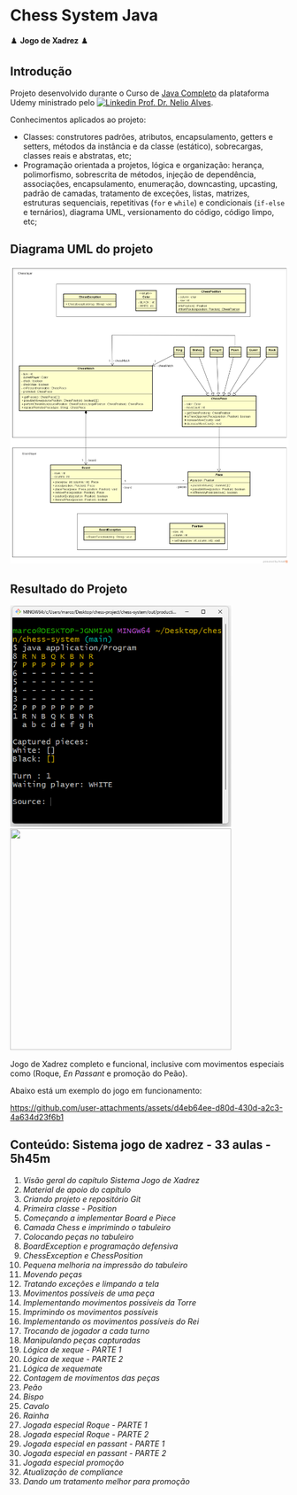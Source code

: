 # Chess System Java

:chess_pawn: __Jogo de Xadrez__ :chess_pawn:

## Introdução

Projeto desenvolvido durante o Curso de [Java Completo](https://www.udemy.com/course/java-curso-completo/) da plataforma Udemy ministrado pelo [![Linkedin](https://i.stack.imgur.com/gVE0j.png) Prof. Dr. Nelio Alves](https://br.linkedin.com/in/nelio-alves).

Conhecimentos aplicados ao projeto:

* Classes: construtores padrões, atributos, encapsulamento, getters e setters, métodos da instância e da classe (estático), sobrecargas, classes reais e abstratas, etc;
* Programação orientada a projetos, lógica e organização: herança, polimorfismo, sobrescrita de métodos, injeção de dependência, associações, encapsulamento, enumeração, downcasting, upcasting, padrão de camadas, tratamento de exceções, listas, matrizes, estruturas sequenciais, repetitivas (`for` e `while`) e condicionais (`if-else` e ternários), diagrama UML, versionamento do código, código limpo, etc;

## Diagrama UML do projeto
<img src="https://github.com/marcoavellaneda/chess-system-java/blob/main/chess-system-design.png?raw=true">


## Resultado do Projeto

<img src="https://github.com/marcoavellaneda/chess-system-java/blob/main/chess-match.png?raw=true" width="400" height="400">              <img src="https://images.chesscomfiles.com/uploads/v1/images_users/tiny_mce/DonCaliban/phpIrZvXO.jpg" width="400" height="400">

  
Jogo de Xadrez completo e funcional, inclusive com movimentos especiais como (Roque, _En Passant_ e promoção do Peão).

Abaixo está um exemplo do jogo em funcionamento:


https://github.com/user-attachments/assets/d4eb64ee-d80d-430d-a2c3-4a634d23f6b1




## Conteúdo: Sistema jogo de xadrez - 33 aulas - 5h45m

  1. _Visão geral do capítulo Sistema Jogo de Xadrez_  
  2. _Material de apoio do capítulo_
  3. _Criando projeto e repositório Git_
  4. _Primeira classe - Position_
  5. _Começando a implementar Board e Piece_
  6. _Camada Chess e imprimindo o tabuleiro_
  7. _Colocando peças no tabuleiro_
  8. _BoardException e programação defensiva_
  9. _ChessException e ChessPosition_
  10. _Pequena melhoria na impressão do tabuleiro_
  11. _Movendo peças_
  12. _Tratando exceções e limpando a tela_
  13. _Movimentos possíveis de uma peça_
  14. _Implementando movimentos possíveis da Torre_
  15. _Imprimindo os movimentos possíveis_
  16. _Implementando os movimentos possíveis do Rei_
  17. _Trocando de jogador a cada turno_
  18. _Manipulando peças capturadas_
  19. _Lógica de xeque - PARTE 1_
  20. _Lógica de xeque - PARTE 2_
  21. _Lógica de xequemate_
  22. _Contagem de movimentos das peças_
  23. _Peão_
  24. _Bispo_
  25. _Cavalo_
  26. _Rainha_
  27. _Jogada especial Roque - PARTE 1_
  28. _Jogada especial Roque - PARTE 2_
  29. _Jogada especial en passant - PARTE 1_
  30. _Jogada especial en passant - PARTE 2_
  31. _Jogada especial promoção_
  32. _Atualização de compliance_
  33. _Dando um tratamento melhor para promoção_
